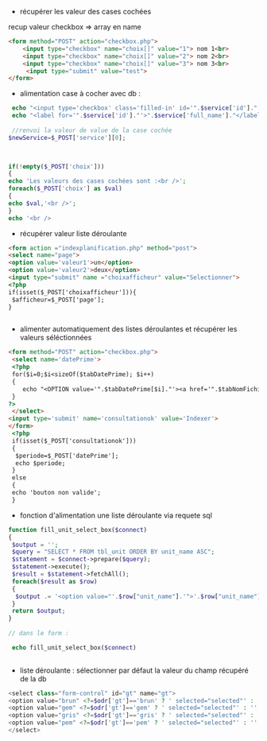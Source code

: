 

 * récupérer les valeur des cases cochées

recup valeur checkbox => array en name

```html
<form method="POST" action="checkbox.php">
    <input type="checkbox" name="choix[]" value="1"> nom 1<br>
    <input type="checkbox" name="choix[]" value="2"> nom 2<br>
    <input type="checkbox" name="choix[]" value="3"> nom 3<br>
     <input type="submit" value="test">
</form>
```

 * alimentation case à cocher avec db :


```php
 echo "<input type='checkbox' class='filled-in' id='".$service['id']."' name='service[]' value= '".$service['id']."' />";
 echo "<label for='".$service['id']."'>".$service['full_name']."</label>";
 
 //renvoi la valeur de value de la case cochée
$newService=$_POST['service'][0];

 
```



```php
if(!empty($_POST['choix']))
{
echo 'Les valeurs des cases cochées sont :<br />';
foreach($_POST['choix'] as $val)
{
echo $val,'<br />';
}
echo '<br />
```
 * récupérer valeur liste déroulante
 


```html
<form action ="indexplanification.php" method="post">
<select name="page">
<option value='valeur1'>un</option>
<option value='valeur2'>deux</option>
<input type="submit" name ="choixafficheur" value="Selectionner">
<?php
if(isset($_POST['choixafficheur'])){
 $afficheur=$_POST['page'];
}



```

 * alimenter automatiquement des listes déroulantes et récupérer les valeurs séléctionnées



```html
<form method="POST" action="checkbox.php">
 <select name='datePrime'>
 <?php
 for($i=0;$i<sizeOf($tabDatePrime); $i++)
 {
    echo "<OPTION value='".$tabDatePrime[$i]."'><a href='".$tabNomFichier[$i]."'>".$tabDatePrime[$i]. "</a></OPTION>";
 }
?>
 </select>
<input type='submit' name='consultationok' value='Indexer'> 
</form>
 <?php
 if(isset($_POST['consultationok']))
 {
  $periode=$_POST['datePrime'];
  echo $periode;
 }
 else
 {
 echo 'bouton non valide';
 }
```
* fonction d'alimentation une liste déroulante via requete sql


```php
function fill_unit_select_box($connect)
{ 
 $output = '';
 $query = "SELECT * FROM tbl_unit ORDER BY unit_name ASC";
 $statement = $connect->prepare($query);
 $statement->execute();
 $result = $statement->fetchAll();
 foreach($result as $row)
 {
  $output .= '<option value="'.$row["unit_name"].'">'.$row["unit_name"].'</option>';
 }
 return $output;
}
 
// dans le form :

 echo fill_unit_select_box($connect) 
 
```


* liste déroulante : sélectionner par défaut la valeur du champ récupéré de la db



```php
<select class="form-control" id="gt" name="gt">
<option value="brun" <?=$odr['gt']=='brun' ? ' selected="selected"' : '' ?>>BRUN</option>
<option value="gem" <?=$odr['gt']=='gem' ? ' selected="selected"' : '' ?> >GEM</option>
<option value="gris" <?=$odr['gt']=='gris' ? ' selected="selected"' : '' ?> >GRIS</option>
<option value="pem" <?=$odr['gt']=='pem' ? ' selected="selected"' : '' ?> >PEM</option>
</select>
```


